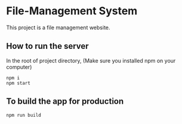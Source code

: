 # File-Management System

This project is a file management website.

## How to run the server
In the root of project directory,
(Make sure you installed npm on your computer)
```
npm i
npm start
```

## To build the app for production
```
npm run build
```
